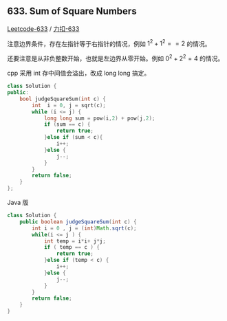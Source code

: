 
## 633. Sum of Square Numbers

[Leetcode-633](https://leetcode-cn.com/problems/sum-of-square-numbers/) / [力扣-633](https://leetcode-cn.com/problems/sum-of-square-numbers/)

注意边界条件，存在左指针等于右指针的情况，例如 $1^2 + 1^2 == 2$ 的情况。

还要注意是从非负整数开始，也就是左边界从零开始。例如 $0^2 + 2^2 = 4$ 的情况。

cpp 采用 int 存中间值会溢出，改成 long long 搞定。

```cpp
class Solution {
public:
    bool judgeSquareSum(int c) {
        int  i = 0, j = sqrt(c);
        while (i <= j) {
            long long sum = pow(i,2) + pow(j,2);
            if (sum == c) {
                return true;
            }else if (sum < c){
                i++;
            }else {
                j--;
            }
        }
        return false;
    }
};
```

Java 版

```java
class Solution {
    public boolean judgeSquareSum(int c) {
        int i = 0 , j = (int)Math.sqrt(c);
        while(i <= j ) {
            int temp = i*i+ j*j;
            if ( temp == c ) {
                return true;
            }else if (temp < c) {
                i++;
            }else {
                j--;
            }
        }
        return false;
    }
}
```
